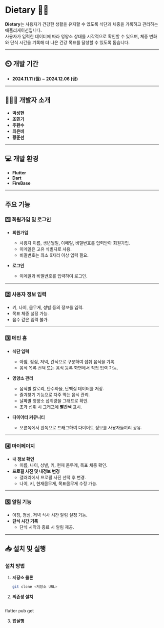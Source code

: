 # Dietary 👨‍🏫  

**Dietary**는 사용자가 건강한 생활을 유지할 수 있도록 식단과 체중을 기록하고 관리하는 애플리케이션입니다.  
사용자가 입력한 데이터에 따라 영양소 상태를 시각적으로 확인할 수 있으며, 체중 변화와 단식 시간을 기록해 더 나은 건강 목표를 달성할 수 있도록 돕습니다.  

---

## ⏲️ 개발 기간  
- **2024.11.11 (월)** ~ **2024.12.06 (금)**  

---

## 🧑‍🤝‍🧑 개발자 소개  
- **박성현**  
- **조민기**  
- **주환수**  
- **최은비**  
- **황준선**  

---

## 💻 개발 환경  
- **Flutter**  
- **Dart**  
- **FireBase**  

---

## 주요 기능  

### 1️⃣ **회원가입 및 로그인**  
- **회원가입**  
  - 사용자 이름, 생년월일, 이메일, 비밀번호를 입력받아 회원가입.  
  - 이메일은 고유 식별자로 사용.  
  - 비밀번호는 최소 6자리 이상 입력 필요.  

- **로그인**  
  - 이메일과 비밀번호를 입력하여 로그인.  

---

### 2️⃣ **사용자 정보 입력**  
- 키, 나이, 몸무게, 성별 등의 정보를 입력.  
- 목표 체중 설정 가능.  
- 음수 값은 입력 불가.  

---

### 3️⃣ **메인 홈**  
- **식단 입력**  
  - 아침, 점심, 저녁, 간식으로 구분하여 섭취 음식을 기록.  
  - 음식 목록 선택 또는 음식 등록 화면에서 직접 입력 가능.  

- **영양소 관리**  
  - 음식별 칼로리, 탄수화물, 단백질 데이터를 저장.  
  - 즐겨찾기 기능으로 자주 먹는 음식 관리.  
  - 날짜별 영양소 섭취량을 그래프로 확인.  
  - 초과 섭취 시 그래프에 **빨간색** 표시.  

- **다이어터 커뮤니티**  
  - 오른쪽에서 왼쪽으로 드래그하여 다이어트 정보를 사용자들끼리 공유.  

---

### 4️⃣ **마이페이지**  
- **내 정보 확인**  
  - 이름, 나이, 성별, 키, 현재 몸무게, 목표 체중 확인.  
- **프로필 사진 및 내정보 변경**  
  - 갤러리에서 프로필 사진 선택 후 변경.
  - 나이, 키, 현재몸무게, 목표몸무게 수정 가능.  

---

### 5️⃣ **알림 기능**  
- 아침, 점심, 저녁 식사 시간 알림 설정 가능.  
- **단식 시간 기록**  
  - 단식 시작과 종료 시 알림 제공.  

---

## 📥 설치 및 실행  

### 설치 방법  
1. **저장소 클론**  
   ```bash
   git clone <저장소 URL>

2. **의존성 설치**
   ```bash
  flutter pub get

3. **앱실행**
